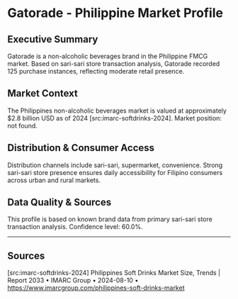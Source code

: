 # Gatorade - Philippine Market Profile
## Executive Summary
Gatorade is a non-alcoholic beverages brand in the Philippine FMCG market. Based on sari-sari store transaction analysis, Gatorade recorded 125 purchase instances, reflecting moderate retail presence.

## Market Context
The Philippines non-alcoholic beverages market is valued at approximately $2.8 billion USD as of 2024 [src:imarc-softdrinks-2024]. Market position: not found. 
## Distribution & Consumer Access
Distribution channels include sari-sari, supermarket, convenience. Strong sari-sari store presence ensures daily accessibility for Filipino consumers across urban and rural markets.

## Data Quality & Sources
This profile is based on known brand data from primary sari-sari store transaction analysis. Confidence level: 60.0%.

---

## Sources
[src:imarc-softdrinks-2024] Philippines Soft Drinks Market Size, Trends | Report 2033 • IMARC Group • 2024-08-10 • https://www.imarcgroup.com/philippines-soft-drinks-market
